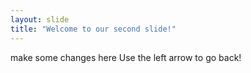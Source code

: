 ```yaml
---
layout: slide
title: "Welcome to our second slide!"
---
```

make some changes here
Use the left arrow to go back!
